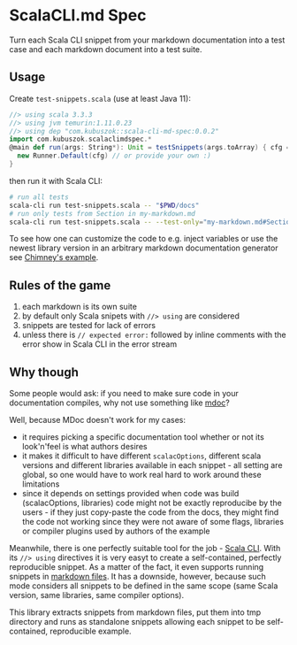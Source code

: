 # ScalaCLI.md Spec

Turn each Scala CLI snippet from your markdown documentation into a test case
and each markdown document into a test suite.

## Usage

Create `test-snippets.scala` (use at least Java 11):

```scala
//> using scala 3.3.3
//> using jvm temurin:1.11.0.23
//> using dep "com.kubuszok::scala-cli-md-spec:0.0.2"
import com.kubuszok.scalaclimdspec.*
@main def run(args: String*): Unit = testSnippets(args.toArray) { cfg =>
  new Runner.Default(cfg) // or provide your own :)
}
```

then run it with Scala CLI:

```bash
# run all tests
scala-cli run test-snippets.scala -- "$PWD/docs"
# run only tests from Section in my-markdown.md
scala-cli run test-snippets.scala -- --test-only="my-markdown.md#Section*" "$PWD/docs"
```

To see how one can customize the code to e.g. inject variables or use the newest library version
in an arbitrary markdown documentation generator see [Chimney's example](https://github.com/scalalandio/chimney/blob/29cd5048bee3b66c2d4d3d81dc17e0c0d5a4a128/scripts/test-snippets.scala).

## Rules of the game

 1. each markdown is its own suite
 2. by default only Scala snipets with `//> using` are considered
 3. snippets are tested for lack of errors
 4. unless there is `// expected error:` followed by inline comments with the error show in Scala CLI in the error stream

## Why though

Some people would ask: if you need to make sure code in your documentation compiles, why not use something like
[mdoc](https://scalameta.org/mdoc/)?

Well, because MDoc doesn't work for my cases:

 * it requires picking a specific documentation tool whether or not its look'n'feel is what authors desires
 * it makes it difficult to have different `scalacOptions`, different scala versions and different libraries available
   in each snippet - all setting are global, so one would have to work real hard to work around these limitations
 * since it depends on settings provided when code was build (scalacOptions, libraries) code might not be exactly
   reproducibe by the users - if they just copy-paste the code from the docs, they might find the code not working
   since they were not aware of some flags, libraries or compiler plugins used by authors of the example

Meanwhile, there is one perfectly suitable tool for the job - [Scala CLI](https://scala-cli.virtuslab.org/). With
its `//> using` directives it is very easyt to create a self-contained, perfectly reproducible snippet. As a matter
of the fact, it even supports running snippets in [markdown files](https://scala-cli.virtuslab.org/docs/guides/power/markdown#markdown-inputs).
It has a downside, however, because such mode considers all snippets to be defined in the same scope (same Scala version,
same libraries, same compiler options).

This library extracts snippets from markdown files, put them into tmp directory and runs as standalone snippets
allowing each snippet to be self-contained, reproducible example.
